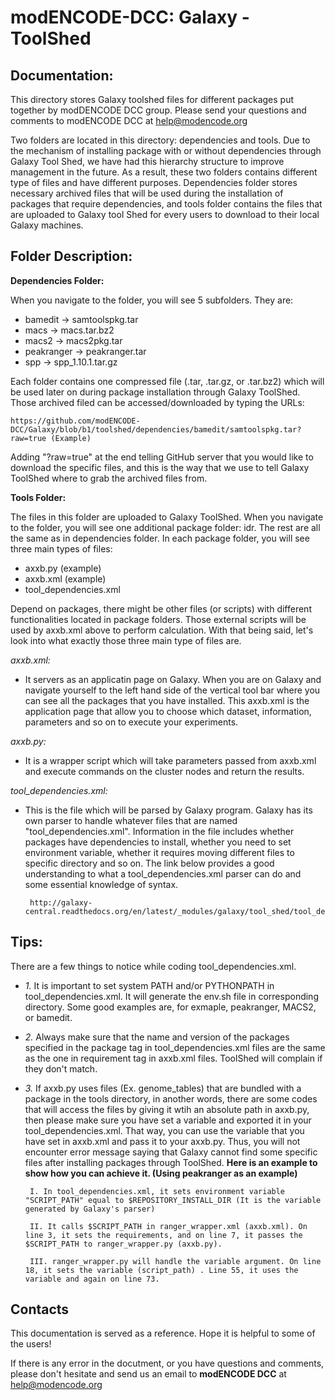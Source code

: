 modENCODE-DCC: Galaxy - ToolShed
===================================

Documentation:
-----------------------

This directory stores Galaxy toolshed files for different packages put together by modDENCODE DCC group. Please send your questions and comments to modENCODE DCC at help@modencode.org


Two folders are located in this directory: dependencies and tools. Due to the mechanism of installing package with or without dependencies through Galaxy Tool Shed, we have had this hierarchy structure to improve management in the future. As a result, these two folders contains different type of files and have different purposes. Dependencies folder stores necessary archived files that will be used during the installation of packages that require dependencies, and tools folder contains the files that are uploaded to Galaxy tool Shed for every users to download to their local Galaxy machines.     


Folder Description:
-----------------------

**Dependencies Folder:**

When you navigate to the folder, you will see 5 subfolders. They are:

 * bamedit       ->  samtoolspkg.tar
 * macs          ->  macs.tar.bz2
 * macs2         ->  macs2pkg.tar
 * peakranger    ->  peakranger.tar
 * spp           ->  spp_1.10.1.tar.gz

Each folder contains one compressed file (.tar, .tar.gz, or .tar.bz2) which will be used later on during package installation through Galaxy ToolShed. Those archived filed can be accessed/downloaded by typing the URLs:

	https://github.com/modENCODE-DCC/Galaxy/blob/b1/toolshed/dependencies/bamedit/samtoolspkg.tar?raw=true (Example)

Adding "?raw=true" at the end telling GitHub server that you would like to download the specific files, and this is the way that we use to tell Galaxy ToolShed where to grab the archived files from. 


**Tools Folder:**

The files in this folder are uploaded to Galaxy ToolShed. When you navigate to the folder, you will see one additional package folder: idr. The rest are all the same as in dependencies folder. In each package folder, you will see three main types of files: 

 * axxb.py     (example)
 * axxb.xml    (example)
 * tool_dependencies.xml 

Depend on packages, there might be other files (or scripts) with different functionalities located in package folders. Those external scripts will be used by axxb.xml above to perform calculation. With that being said, let's look into what exactly those three main type of files are.

*axxb.xml:*

 * It servers as an applicatin page on Galaxy. When you are on Galaxy and navigate yourself to the left hand side of the vertical tool bar where you can see all the packages that you have installed. This axxb.xml is the application page that allow you to choose which dataset, information, parameters and so on to execute your experiments.

*axxb.py:*

 * It is a wrapper script which will take parameters passed from axxb.xml and execute commands on the cluster nodes and return the results.

*tool_dependencies.xml:*

 * This is the file which will be parsed by Galaxy program. Galaxy has its own parser to handle whatever files that are named "tool_dependencies.xml". Information in the file includes whether packages have dependencies to install, whether you need to set environment variable, whether it requires moving different files to specific directory and so on. The link below provides a good understanding to what a tool_dependencies.xml parser can do and some essential knowledge of syntax.

		http://galaxy-central.readthedocs.org/en/latest/_modules/galaxy/tool_shed/tool_dependencies/install_util.html 

Tips:
-----------

There are a few things to notice while coding tool_dependencies.xml.

 * *1.* It is important to set system PATH and/or PYTHONPATH in tool_dependencies.xml. It will generate the env.sh file in corresponding directory. Some good examples are, for exmaple, peakranger, MACS2, or bamedit.

 * *2.* Always make sure that the name and version of the packages specified in the package tag in tool_dependencies.xml files are the same as the one in requirement tag in axxb.xml files. ToolShed will complain if they don't match.

 * *3.* If axxb.py uses files (Ex. genome_tables) that are bundled with a package in the tools directory, in another words, there are some codes that will access the files by giving it wtih an absolute path in axxb.py, then please make sure you have set a variable and exported it in your tool_dependencies.xml. That way, you can use the variable that you have set in axxb.xml and pass it to your axxb.py. Thus, you will not encounter error message saying that Galaxy cannot find some specific files after installing packages through ToolShed. **Here is an example to show how you can achieve it. (Using peakranger as an example)**
	
		I. In tool_dependencies.xml, it sets environment variable "SCRIPT_PATH" equal to $REPOSITORY_INSTALL_DIR (It is the variable generated by Galaxy's parser)

		II. It calls $SCRIPT_PATH in ranger_wrapper.xml (axxb.xml). On line 3, it sets the requirements, and on line 7, it passes the $SCRIPT_PATH to ranger_wrapper.py (axxb.py). 

		III. ranger_wrapper.py will handle the variable argument. On line 18, it sets the variable (script_path) . Line 55, it uses the variable and again on line 73.

Contacts
--------------

This documentation is served as a reference. Hope it is helpful to some of the users!

If there is any error in the docutment, or you have questions and comments, please don't hesitate and send us an email to **modENCODE DCC** at help@modencode.org
